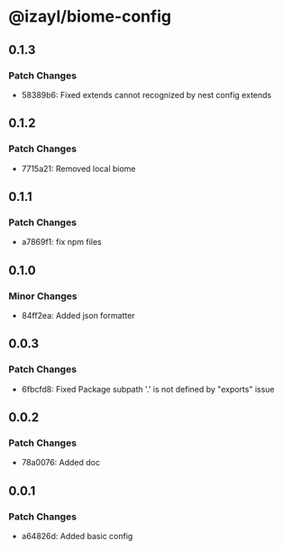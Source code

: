 # @izayl/biome-config

## 0.1.3

### Patch Changes

- 58389b6: Fixed extends cannot recognized by nest config extends

## 0.1.2

### Patch Changes

- 7715a21: Removed local biome

## 0.1.1

### Patch Changes

- a7869f1: fix npm files

## 0.1.0

### Minor Changes

- 84ff2ea: Added json formatter

## 0.0.3

### Patch Changes

- 6fbcfd8: Fixed Package subpath '.' is not defined by "exports" issue

## 0.0.2

### Patch Changes

- 78a0076: Added doc

## 0.0.1

### Patch Changes

- a64826d: Added basic config
